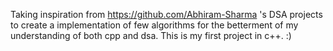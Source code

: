 Taking inspiration from https://github.com/Abhiram-Sharma 's DSA projects to create a implementation of few algorithms for the betterment of my understanding of both cpp and dsa.
 This is my first project in c++. :)

